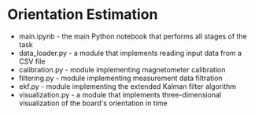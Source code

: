 # Orientation Estimation

- main.ipynb - the main Python notebook that performs all stages of the task
- data_loader.py - a module that implements reading input data from a CSV file
- calibration.py - module implementing magnetometer calibration
- filtering.py - module implementing measurement data filtration
- ekf.py - module implementing the extended Kalman filter algorithm
- visualization.py - a module that implements three-dimensional visualization of the board's orientation in time